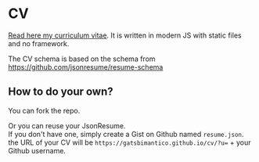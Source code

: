 # CV

[Read here my curriculum vitae](https://gatsbimantico.github.io/cv).
It is written in modern JS with static files and no framework.

The CV schema is based on the schema from https://github.com/jsonresume/resume-schema

## How to do your own?

You can fork the repo.

Or you can reuse your JsonResume.
<br>If you don't have one, simply create a Gist on Github named `resume.json`.
<br>the URL of your CV will be `https://gatsbimantico.github.io/cv/?u=` + your Github username.
